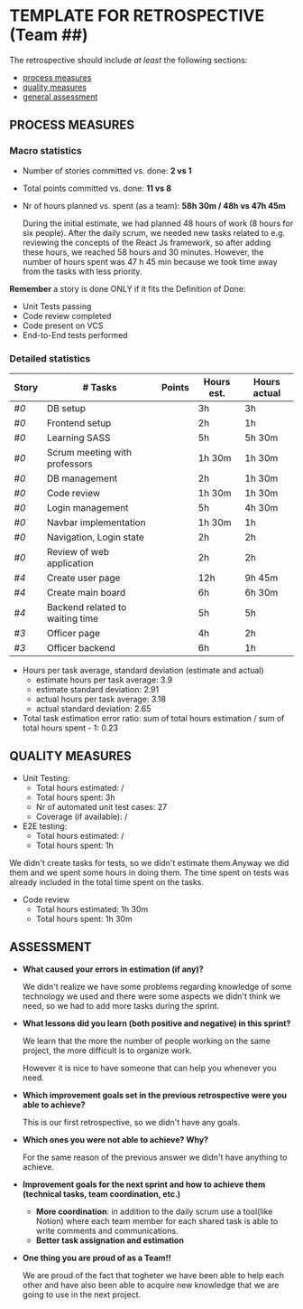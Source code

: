 TEMPLATE FOR RETROSPECTIVE (Team ##)
====================================

The retrospective should include _at least_ the following
sections:

- [process measures](#process-measures)
- [quality measures](#quality-measures)
- [general assessment](#assessment)

## PROCESS MEASURES

### Macro statistics

- Number of stories committed vs. done: __2 vs 1__
- Total points committed vs. done: __11 vs 8__
- Nr of hours planned vs. spent (as a team): __58h 30m / 48h vs 47h 45m__

  During the initial estimate, we had planned 48 hours of work (8 hours for six people). After the daily scrum, we needed new tasks related to e.g. reviewing the concepts of the React Js framework, so after adding these hours, we reached 58 hours and 30 minutes. However, the number of hours spent was 47 h 45 min because we took time away from the tasks with less priority.

**Remember** a story is done ONLY if it fits the Definition of Done:

- Unit Tests passing
- Code review completed
- Code present on VCS
- End-to-End tests performed

### Detailed statistics

| Story  | # Tasks                         | Points | Hours est. | Hours actual |
| ------ | ------------------------------- | ------ | ---------- | ------------ |
| _#0_ | DB setup                        |        | 3h         | 3h           |
| _#0_ | Frontend setup                  |        | 2h         | 1h           |
| _#0_ | Learning SASS                   |        | 5h         | 5h 30m       |
| _#0_ | Scrum meeting with professors   |        | 1h 30m     | 1h 30m       |
| _#0_ | DB management                   |        | 2h         | 1h 30m       |
| _#0_ | Code review                     |        | 1h 30m     | 1h 30m       |
| _#0_ | Login management                |        | 5h         | 4h 30m       |
| _#0_ | Navbar implementation           |        | 1h 30m     | 1h           |
| _#0_ | Navigation, Login state         |        | 2h         | 2h           |
| _#0_ | Review of web application       |        | 2h         | 2h           |
| _#4_ | Create user page                |        | 12h        | 9h 45m       |
| _#4_ | Create main board               |        | 6h         | 6h 30m       |
| _#4_ | Backend related to waiting time |        | 5h         | 5h           |
| _#3_ | Officer page                    |        | 4h         | 2h           |
| _#3_ | Officer backend                 |        | 6h         | 1h           |

- Hours per task average, standard deviation (estimate and actual)
  - estimate hours per task average: 3.9
  - estimate standard deviation: 2.91
  - actual hours per task average: 3.18
  - actual standard deviation: 2.65
- Total task estimation error ratio: sum of total hours estimation / sum of total hours spent - 1: 0.23

## QUALITY MEASURES

- Unit Testing:
  - Total hours estimated: /
  - Total hours spent: 3h
  - Nr of automated unit test cases: 27
  - Coverage (if available): /
- E2E testing:
  - Total hours estimated: /
  - Total hours spent: 1h

 We didn't create tasks for tests, so we didn't estimate them.Anyway we did them and we spent some hours in doing them. The time spent on tests was already included in the total time spent on the tasks.

- Code review
  - Total hours estimated: 1h 30m
  - Total hours spent: 1h 30m

## ASSESSMENT

- **What caused your errors in estimation (if any)?**

  We didn't realize we have some problems regarding knowledge of some technology we used and there were some aspects we didn't think we need, so we had to add more tasks during the sprint.
- **What lessons did you learn (both positive and negative) in this sprint?**

  We learn that the more the number of people working on the same project, the more difficult is to organize work.

  However it is nice to have someone that can help you whenever you need.
- **Which improvement goals set in the previous retrospective were you able to achieve?**

  This is our first retrospective, so we didn't have any goals.
- **Which ones you were not able to achieve? Why?**

  For the same reason of the previous answer we didn't have anything to achieve.
- **Improvement goals for the next sprint and how to achieve them (technical tasks, team coordination, etc.)**

  - **More coordination**: in addition to the daily scrum use a tool(like Notion) where each team member for each shared task is able to write comments and communications.
  - **Better task assignation and estimation**
- **One thing you are proud of as a Team!!**

  We are proud of the fact that togheter we have been able to help each other and have also been able to acquire new knowledge that we are going to use in the next project.

